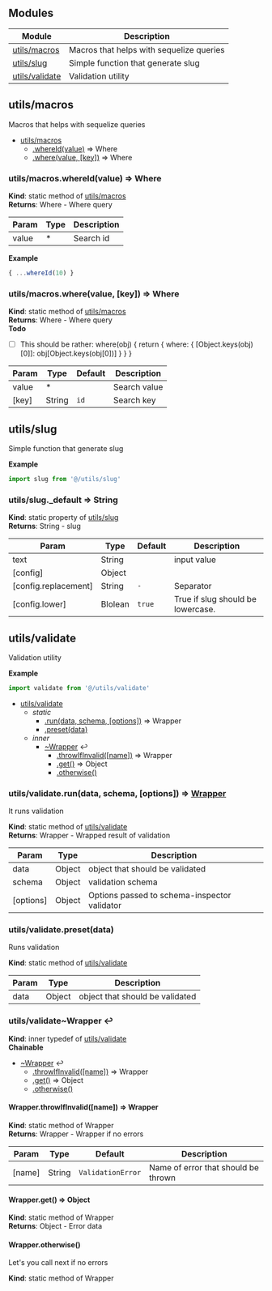 ## Modules
Module | Description
------ | -----------
[utils/macros](#markdown-header-utilsmacros) | Macros that helps with sequelize queries
[utils/slug](#markdown-header-utilsslug) | Simple function that generate slug
[utils/validate](#markdown-header-utilsvalidate) | Validation utility

## utils/macros
Macros that helps with sequelize queries


* [utils/macros](#markdown-header-utilsmacros)
    * [.whereId(value)](#markdown-header-utilsmacroswhereidvalue-where) ⇒ Where
    * [.where(value, [key])](#markdown-header-utilsmacroswherevalue-key-where) ⇒ Where

### utils/macros.whereId(value) ⇒ Where
**Kind**: static method of [utils/macros](#markdown-header-utilsmacros)  
**Returns**: Where - Where query  

| Param | Type | Description |
| --- | --- | --- |
| value | * | Search id |

**Example**  
```js
{ ...whereId(10) }
```
### utils/macros.where(value, [key]) ⇒ Where
**Kind**: static method of [utils/macros](#markdown-header-utilsmacros)  
**Returns**: Where - Where query  
**Todo**

- [ ] This should be rather: where(obj) {
return { where: { [Object.keys(obj)[0]]: obj[Object.keys(obj[0])] } } }


| Param | Type | Default | Description |
| --- | --- | --- | --- |
| value | * |  | Search value |
| [key] | String | `id` | Search key |

## utils/slug
Simple function that generate slug

**Example**  
```js
import slug from '@/utils/slug'
```
### utils/slug._default ⇒ String
**Kind**: static property of [utils/slug](#markdown-header-utilsslug)  
**Returns**: String - slug  

| Param | Type | Default | Description |
| --- | --- | --- | --- |
| text | String |  | input value |
| [config] | Object |  |  |
| [config.replacement] | String | `-` | Separator |
| [config.lower] | Blolean | `true` | True if slug should be lowercase. |

## utils/validate
Validation utility

**Example**  
```js
import validate from '@/utils/validate'
```

* [utils/validate](#markdown-header-utilsvalidate)
    * _static_
        * [.run(data, schema, [options])](#markdown-header-utilsvalidaterundata-schema-options-wrapper) ⇒ Wrapper
        * [.preset(data)](#markdown-header-utilsvalidatepresetdata)
    * _inner_
        * [~Wrapper](#markdown-header-utilsvalidatewrapper) ↩︎
            * [.throwIfInvalid([name])](#markdown-header-wrapperthrowifinvalidname-wrapper) ⇒ Wrapper
            * [.get()](#markdown-header-wrapperget-object) ⇒ Object
            * [.otherwise()](#markdown-header-wrapperotherwise)

### utils/validate.run(data, schema, [options]) ⇒ [Wrapper](#markdown-header-utilsvalidatewrapper)
It runs validation

**Kind**: static method of [utils/validate](#markdown-header-utilsvalidate)  
**Returns**: Wrapper - Wrapped result of validation  

| Param | Type | Description |
| --- | --- | --- |
| data | Object | object that should be validated |
| schema | Object | validation schema |
| [options] | Object | Options passed to schema-inspector validator |

### utils/validate.preset(data)
Runs validation

**Kind**: static method of [utils/validate](#markdown-header-utilsvalidate)  

| Param | Type | Description |
| --- | --- | --- |
| data | Object | object that should be validated |

### utils/validate~Wrapper ↩︎
**Kind**: inner typedef of [utils/validate](#markdown-header-utilsvalidate)  
**Chainable**  

* [~Wrapper](#markdown-header-utilsvalidatewrapper) ↩︎
    * [.throwIfInvalid([name])](#markdown-header-wrapperthrowifinvalidname-wrapper) ⇒ Wrapper
    * [.get()](#markdown-header-wrapperget-object) ⇒ Object
    * [.otherwise()](#markdown-header-wrapperotherwise)

#### Wrapper.throwIfInvalid([name]) ⇒ Wrapper
**Kind**: static method of Wrapper  
**Returns**: Wrapper - Wrapper if no errors  

| Param | Type | Default | Description |
| --- | --- | --- | --- |
| [name] | String | `ValidationError` | Name of error that should be thrown |

#### Wrapper.get() ⇒ Object
**Kind**: static method of Wrapper  
**Returns**: Object - Error data  
#### Wrapper.otherwise()
Let's you call next if no errors

**Kind**: static method of Wrapper  

